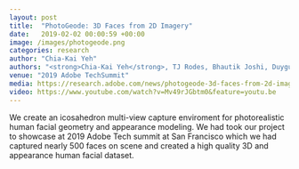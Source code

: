 ```yaml
---
layout: post
title:  "PhotoGeode: 3D Faces from 2D Imagery"
date:   2019-02-02 00:00:59 +00:00
image: /images/photogeode.png
categories: research
author: "Chia-Kai Yeh"
authors: "<strong>Chia-Kai Yeh</strong>, TJ Rodes, Bhautik Joshi, Duygu Ceylan, Sunil Hadap"
venue: "2019 Adobe TechSummit"
media: https://research.adobe.com/news/photogeode-3d-faces-from-2d-imagery/
video: https://www.youtube.com/watch?v=Mv49rJGbtm0&feature=youtu.be
---
```


We create an icosahedron multi-view capture enviroment for photorealistic human facial geometry and appearance modeling. We had took our project to showcase at 2019 Adobe Tech summit at San Francisco which we had captured nearly 500 faces on scene and created a high quality 3D and appearance human facial dataset.
